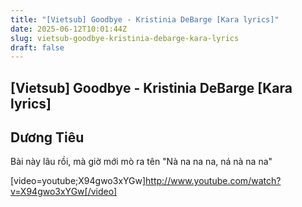 ```yaml
---
title: "[Vietsub] Goodbye - Kristinia DeBarge [Kara lyrics]"
date: 2025-06-12T10:01:44Z
slug: vietsub-goodbye-kristinia-debarge-kara-lyrics
draft: false
---
```


## [Vietsub] Goodbye - Kristinia DeBarge [Kara lyrics]

## Dương Tiêu

Bài này lâu rồi, mà giờ mới mò ra tên
"Nà na na na, ná nà na na" 

[video=youtube;X94gwo3xYGw]http://www.youtube.com/watch?v=X94gwo3xYGw[/video]